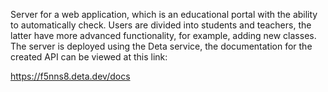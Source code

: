 Server for a web application, which is an educational portal with the ability to automatically check. Users are divided into students and teachers, the latter have more advanced functionality, for example, adding new classes. The server is deployed using the Deta service, the documentation for the created API can be viewed at this link:

https://f5nns8.deta.dev/docs
